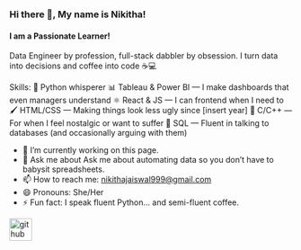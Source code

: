 ### Hi there 👋, My name is Nikitha!
#### I am a Passionate Learner!
 Data Engineer by profession, full-stack dabbler by obsession. I turn data into decisions and coffee into code ☕💻


Skills: 🐍 Python whisperer 📊 Tableau & Power BI — I make dashboards that even managers understand ⚛️ React & JS — I can frontend when I need to 🖌️ HTML/CSS — Making things look less ugly since [insert year] 🤖 C/C++ — For when I feel nostalgic or want to suffer 🧠 SQL — Fluent in talking to databases (and occasionally arguing with them)

- 🔭 I’m currently working on this page. 
- 💬 Ask me about  Ask me about automating data so you don’t have to babysit spreadsheets. 
- 📫 How to reach me: nikithajaiswal999@gmail.com 
- 😄 Pronouns: She/Her 
- ⚡ Fun fact: I speak fluent Python… and semi-fluent coffee. 


[<img src='https://cdn.jsdelivr.net/npm/simple-icons@3.0.1/icons/github.svg' alt='github' height='40'>](https://github.com/nikithajaiswal)  

